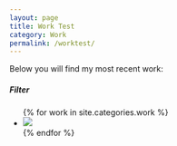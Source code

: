 ```yaml
---
layout: page
title: Work Test
category: Work
permalink: /worktest/
---
```


<main>
    <p>Below you will find my most recent work:</p>
    <h5>Filter</h5>
    <ul class="work-list">
        {% for work in site.categories.work %}
            <li>
                <a class="work-thumb" href="{{site.baseurl}}{{work.url}}">
                    <img src="{{work.image}}">
                </a>
            </li>
        {% endfor %}
    </ul>
</main>